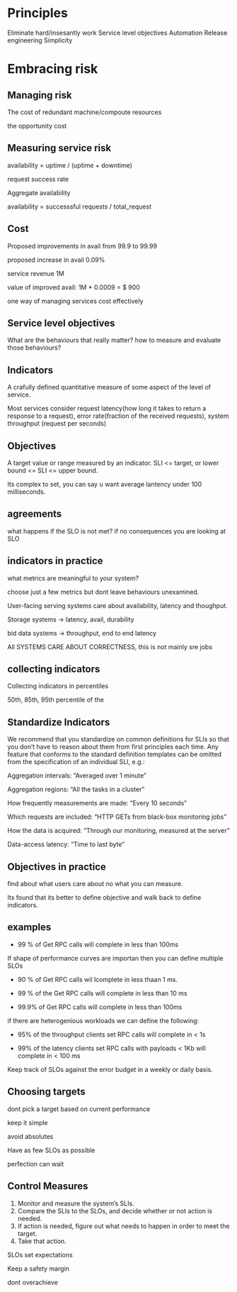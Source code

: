 # Principles 

Eliminate hard/insesantly work
Service level objectives 
Automation
Release engineering
Simplicity

# Embracing risk

## Managing risk

The cost of redundant machine/compoute resources

the opportunity cost

## Measuring service risk

availability = uptime / (uptime + downtime)

request success rate

Aggregate availability 

availability = successsful requests / total_request

## Cost 

Proposed improvements in avail from 99.9 to 99.99

proposed increase in avail 0.09%

service revenue 1M

value of improved avail: 1M * 0.0009 = $ 900

one way of managing services cost effectively 


## Service level objectives

What are the behaviours that really matter? how to measure and evaluate those behaviours?

## Indicators

A crafully defined quantitative measure of some aspect of the level of service.

Most services consider request latency(how long it takes to return a response to a request), error rate(fraction of the received requests), system throughput (request per seconds)

## Objectives

A target value or range measured by an indicator. SLI <= target, or lower bound <= SLI <= upper bound.

Its complex to set, you can say u want average lantency under 100 milliseconds.

## agreements

what happens if the SLO is not met? if no consequences you are looking at SLO


## indicators in practice

what metrics are meaningful to your system?

choose just a few metrics but dont leave behaviours unexamined.

User-facing serving systems care about availability, latency and thoughput.

Storage systems -> latency, avail, durability

bid data systems -> throughput, end to end latency

All SYSTEMS CARE ABOUT CORRECTNESS, this is not mainly sre jobs

## collecting indicators 

Collecting indicators in percentiles 

50th, 85th, 95th percentile of the 

## Standardize Indicators
We recommend that you standardize on common definitions for SLIs so that you don’t have to reason about them from first principles each time. Any feature that conforms to the standard definition templates can be omitted from the specification of an individual SLI, e.g.:

Aggregation intervals: “Averaged over 1 minute”

Aggregation regions: “All the tasks in a cluster”

How frequently measurements are made: “Every 10 seconds”

Which requests are included: “HTTP GETs from black-box monitoring jobs”

How the data is acquired: “Through our monitoring, measured at the server”

Data-access latency: “Time to last byte”

## Objectives in practice 

find about what users care about no what you can measure.

Its found that its better to define objective and walk back to define indicators.

## examples 

- 99 % of Get RPC calls will complete in less than 100ms

If shape of performance curves are importan then you can define multiple SLOs

- 90 % of Get RPC calls wil lcomplete in less thaan 1 ms.

- 99 % of the Get RPC calls will complete in less than 10 ms

- 99.9% of Get RPC calls will complete in less than 100ms

if there are heterogenious workloads we can define the following:

- 95% of the throughput clients set RPC calls will complete in < 1s 

- 99% of the latency clients set RPC calls with payloads < 1Kb will complete in < 100 ms

Keep track of SLOs against the error budget in a weekly or daily basis.

## Choosing targets 

dont pick a target based on current performance

keep it simple

avoid absolutes

Have as few SLOs as possible

perfection can wait

## Control Measures

1. Monitor and measure the system’s SLIs.
2. Compare the SLIs to the SLOs, and decide whether or not action is needed.
3. If action is needed, figure out what needs to happen in order to meet the target.
4. Take that action.

SLOs set expectations

Keep a safety margin

dont overachieve




